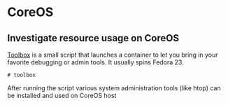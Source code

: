 # CoreOS

## Investigate resource usage on CoreOS

[Toolbox](https://github.com/coreos/toolbox) is a small script that launches a container
to let you bring in your favorite debugging or admin tools. It usually spins Fedora 23.

```
# toolbox
```

After running the script various system administration tools (like htop) can be installed
and used on CoreOS host
